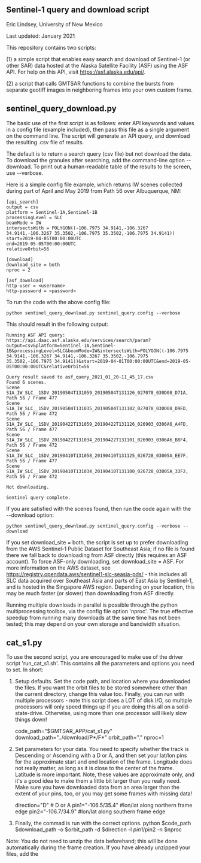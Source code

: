 Sentinel-1 query and download script
------
Eric Lindsey, University of New Mexico

Last updated: January 2021

This repository contains two scripts:

(1) a simple script that enables easy search and download of Sentinel-1 (or other SAR) data hosted at the Alaska Satellite Facility (ASF) using the ASF API. For help on this API, visit https://asf.alaska.edu/api/.

(2) a script that calls GMTSAR functions to combine the bursts from separate geotiff images in neighboring frames into your own custom frame.

sentinel_query_download.py
------
The basic use of the first script is as follows: enter API keywords and values in a config file (example included), then pass this file as a single argument on the command line. The script will generate an API query, and download the resulting .csv file of results.

The default is to return a search query (csv file) but not download the data. To download the granules after searching, add the command-line option --download. To print out a human-readable table of the results to the screen, use --verbose.

Here is a simple config file example, which returns IW scenes collected during part of April and May 2019 from Path 56 over Albuquerque, NM:

    [api_search]
    output = csv
    platform = Sentinel-1A,Sentinel-1B
    processingLevel = SLC
    beamMode = IW
    intersectsWith = POLYGON((-106.7975 34.9141,-106.3267 34.9141,-106.3267 35.3502,-106.7975 35.3502,-106.7975 34.9141))
    start=2019-04-05T00:00:00UTC
    end=2019-05-05T00:00:00UTC
    relativeOrbit=56

    [download]
    download_site = both
    nproc = 2

    [asf_download]
    http-user = <username>
    http-password = <password>

To run the code with the above config file:

    python sentinel_query_download.py sentinel_query.config --verbose

This should result in the following output:

    Running ASF API query:
    https://api.daac.asf.alaska.edu/services/search/param?output=csv&platform=Sentinel-1A,Sentinel-1B&processingLevel=SLC&beamMode=IW&intersectsWith=POLYGON((-106.7975 34.9141,-106.3267 34.9141,-106.3267 35.3502,-106.7975 35.3502,-106.7975 34.9141))&start=2019-04-01T00:00:00UTC&end=2019-05-05T00:00:00UTC&relativeOrbit=56
    
    Query result saved to asf_query_2021_01_20-11_45_17.csv
    Found 6 scenes.
    Scene S1A_IW_SLC__1SDV_20190504T131059_20190504T131126_027078_030D08_D71A, Path 56 / Frame 477
    Scene S1A_IW_SLC__1SDV_20190504T131035_20190504T131102_027078_030D08_D9ED, Path 56 / Frame 472
    Scene S1A_IW_SLC__1SDV_20190422T131059_20190422T131126_026903_0306A6_A4FD, Path 56 / Frame 477
    Scene S1A_IW_SLC__1SDV_20190422T131034_20190422T131101_026903_0306A6_B8F4, Path 56 / Frame 472
    Scene S1A_IW_SLC__1SDV_20190410T131058_20190410T131125_026728_03005A_EE7F, Path 56 / Frame 477
    Scene S1A_IW_SLC__1SDV_20190410T131034_20190410T131100_026728_03005A_33F2, Path 56 / Frame 472
    
    Not downloading.
    
    Sentinel query complete.

If you are satisfied with the scenes found, then run the code again with the --download option:

    python sentinel_query_download.py sentinel_query.config --verbose --download

If you set download_site = both, the script is set up to prefer downloading from the AWS Sentinel-1 Public Dataset for Southeast Asia; if no file is found there we fall back to downloading from ASF directly (this requires an ASF account). To force ASF-only downloading, set download_site = ASF. For more information on the AWS dataset, see https://registry.opendata.aws/sentinel1-slc-seasia-pds/ - this includes all SLC data acquired over Southeast Asia and parts of East Asia by Sentinel-1, and is hosted in the Singapore AWS region. Depending on your location, this may be much faster (or slower) than downloading from ASF directly.

Running multiple downloads in parallel is possible through the python multiprocessing toolbox, via the config file option 'nproc'. The true effective speedup from running many downloads at the same time has not been tested; this may depend on your own storage and bandwidth situation.

cat_s1.py
------

To use the second script, you are encouraged to make use of the driver script 'run_cat_s1.sh'. This contains all the parameters and options you need to set. In short:

1. Setup defaults. Set the code path, and location where you downloaded the files. If you want the orbit files to be stored somewhere other than the current directory, change this value too. Finally, you can run with multiple processors - note this script does a LOT of disk I/O, so multiple processors will only speed things up if you are doing this all on a solid-state-drive. Otherwise, using more than one processor will likely slow things down!

    code_path="$GMTSAR_APP/cat_s1.py"
    download_path="../download/P*/F*"
    orbit_path="."
    nproc=1
    
2. Set parameters for your data. You need to specify whether the track is Descending or Ascending with a D or A, and then set your lat/lon pins for the approximate start and end location of the frame. Longitude does not really matter, as long as it is close to the center of the frame. Latitude is more important. Note, these values are approximate only, and it's a good idea to make them a little bit larger than you really need. Make sure you have downloaded data from an area larger than the extent of your pins, too, or you may get some frames with missing data!

    direction="D" # D or A
    pin1="-106.5/35.4" #lon/lat along northern frame edge
    pin2="-106.7/34.9" #lon/lat along southern frame edge
    
3. Finally, the commad is run with the correct options.
    python $code_path $download_path -o $orbit_path -d $direction -l $pin1/$pin2 -n $nproc

Note: You do not need to unzip the data beforehand; this will be done automatically during the frame creation. If you have already unzipped your files, add the 
